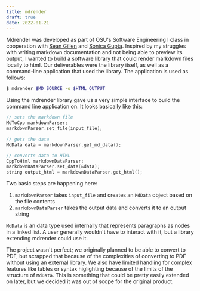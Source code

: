 ```yaml
---
title: mdrender
draft: true
date: 2022-01-21
---
```


Mdrender was developed as part of OSU's Software Engineering I class in cooperation with [Sean Gillen](https://github.com/gillens) and [Sonica Gupta](https://github.com/guptaso). Inspired by my struggles with writing markdown documentation and not being able to preview its output, I wanted to build a software library that could render markdown files locally to html. Our deliverables were the library itself, as well as a command-line application that used the library. The application is used as follows:

```bash
$ mdrender $MD_SOURCE -o $HTML_OUTPUT
```

Using the mdrender library gave us a very simple interface to build the command line application on. It looks basically like this:
```cpp
// sets the markdown file
MdToCpp markdownParser;
markdownParser.set_file(input_file);

// gets the data 
MdData data = markdownParser.get_md_data();

// converts data to HTML
CppToHtml markdownDataParser;	
markdownDataParser.set_data(&data);
string output_html = markdownDataParser.get_html();
```

Two basic steps are happening here:

1. `markdownParser` takes `input_file` and creates an `MdData` object based on the file contents
2. `markdownDataParser` takes the output data and converts it to an output string

`MdData` is an data type used internally that represents paragraphs as nodes in a linked list. A user generally wouldn't have to interact with it, but a library extending mdrender could use it.   

The project wasn't perfect; we originally planned to be able to convert to PDF, but scrapped that because of the complexities of converting to PDF without using an external library. We also have limited handling for complex features like tables or syntax higlighting because of the limits of the structure of `MdData`. This is something that could be pretty easily extended on later, but we decided it was out of scope for the original product.
